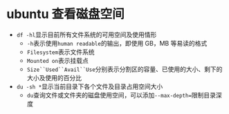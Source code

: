 # ubuntu 查看磁盘空间

- `df -hl`显示目前所有文件系统的可用空间及使用情形
  - `-h`表示使用`human readable`的输出，即使用 GB，MB 等易读的格式
  - `Filesystem`表示文件系统
  - `Mounted on`表示挂载点
  - `Size``Used``Avail``Use`分别表示分割区的容量、已使用的大小、剩下的大小及使用的百分比
- `du -sh *`显示当前目录下各个文件及目录占用空间大小
  - `du`查询文件或文件夹的磁盘使用空间，可以添加`--max-depth=`限制目录深度
